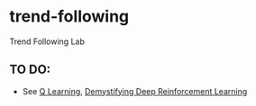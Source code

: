 # trend-following
Trend Following Lab

## TO DO:

* See [Q Learning](https://en.wikipedia.org/wiki/Q-learning), [Demystifying Deep Reinforcement Learning](http://neuro.cs.ut.ee/demystifying-deep-reinforcement-learning/)
